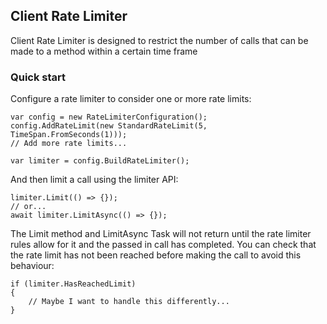 ## Client Rate Limiter ##

Client Rate Limiter is designed to restrict the number of calls that can be made to a method within a certain time frame

### Quick start ###

Configure a rate limiter to consider one or more rate limits:

```
var config = new RateLimiterConfiguration();
config.AddRateLimit(new StandardRateLimit(5, TimeSpan.FromSeconds(1)));
// Add more rate limits...

var limiter = config.BuildRateLimiter();
```

And then limit a call using the limiter API:

```
limiter.Limit(() => {});
// or...
await limiter.LimitAsync(() => {});
```

The Limit method and LimitAsync Task will not return until the rate limiter rules allow for it and the passed in call has completed. You can check that the rate limit has not been reached before making the call to avoid this behaviour:

```
if (limiter.HasReachedLimit)
{
    // Maybe I want to handle this differently...
}
```
